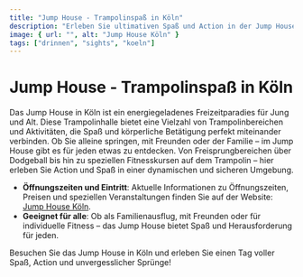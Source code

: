 ```yaml
---
title: "Jump House - Trampolinspaß in Köln"
description: "Erleben Sie ultimativen Spaß und Action in der Jump House Trampolinhalle in Köln, perfekt für alle Altersgruppen und Fitnesslevel"
image: { url: "", alt: "Jump House Köln" }
tags: ["drinnen", "sights", "koeln"]
---
```


# Jump House - Trampolinspaß in Köln

Das Jump House in Köln ist ein energiegeladenes Freizeitparadies für Jung und Alt. Diese Trampolinhalle bietet eine Vielzahl von Trampolinbereichen und Aktivitäten, die Spaß und körperliche Betätigung perfekt miteinander verbinden. Ob Sie alleine springen, mit Freunden oder der Familie – im Jump House gibt es für jeden etwas zu entdecken. Von Freisprungbereichen über Dodgeball bis hin zu speziellen Fitnesskursen auf dem Trampolin – hier erleben Sie Action und Spaß in einer dynamischen und sicheren Umgebung.

- **Öffnungszeiten und Eintritt**: Aktuelle Informationen zu Öffnungszeiten, Preisen und speziellen Veranstaltungen finden Sie auf der Website: [Jump House Köln](https://www.jumphouse.de).
- **Geeignet für alle**: Ob als Familienausflug, mit Freunden oder für individuelle Fitness – das Jump House bietet Spaß und Herausforderung für jeden.

Besuchen Sie das Jump House in Köln und erleben Sie einen Tag voller Spaß, Action und unvergesslicher Sprünge!
